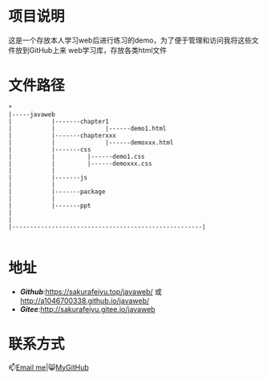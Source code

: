 # 项目说明
这是一个存放本人学习web后进行练习的demo，为了便于管理和访问我将这些文件放到GitHub上来
web学习库，存放各类html文件
# 文件路径
```
*
|-----javaweb
|           |-------chapter1
|           |              |------demo1.html
|           |-------chapterxxx
|           |              |------demoxxx.html
|           |-------css
|           |         |------demo1.css
|           |         |------demoxxx.css
|           |
|           |-------js
|           |
|           |-------package
|           |
|           |-------ppt
|
|
|-----------------------------------------------------|


```
# 地址
- ***Github***:https://sakurafeiyu.top/javaweb/ 或  http://a1046700338.github.io/javaweb/
- ***Gitee***:http://sakurafeiyu.gitee.io/javaweb
# 联系方式
📫[Email me](mailto:sakurafeiyu666@163.com)|😸[MyGitHub](https://github.com/a1046700338)


